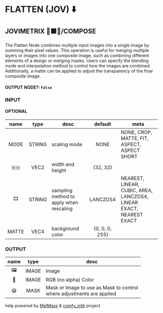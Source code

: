 # FLATTEN (JOV) ⬇️

## JOVIMETRIX 🔺🟩🔵/COMPOSE

The Flatten Node combines multiple input images into a single image by summing their pixel values. This operation is useful for merging multiple layers or images into one composite image, such as combining different elements of a design or merging masks. Users can specify the blending mode and interpolation method to control how the images are combined. Additionally, a matte can be applied to adjust the transparency of the final composite image.

#### OUTPUT NODE?: `False`

### INPUT

#### OPTIONAL

name | type | desc | default | meta
:---:|:---:|---|:---:|---
MODE | STRING | scaling mode | NONE | NONE, CROP, MATTE, FIT, ASPECT,<br>ASPECT SHORT
🇼🇭 | VEC2 | width and height | (32, 32) | 
🎞️ | STRING | sampling method to apply when<br>rescaling | LANCZOS4 | NEAREST, LINEAR, CUBIC, AREA,<br>LANCZOS4, LINEAR EXACT, NEAREST<br>EXACT
MATTE | VEC4 | background color | (0, 0, 0, 255) | 

### OUTPUT

name | type | desc
:---:|:---:|---
🖼️ | IMAGE | Image 
🌈 | IMAGE | RGB (no alpha) Color 
😷 | MASK | Mask or Image to use as Mask to control<br>where adjustments are applied 

help powered by [MelMass](https://github.com/melMass) & [comfy_mtb](https://github.com/melMass/comfy_mtb) project